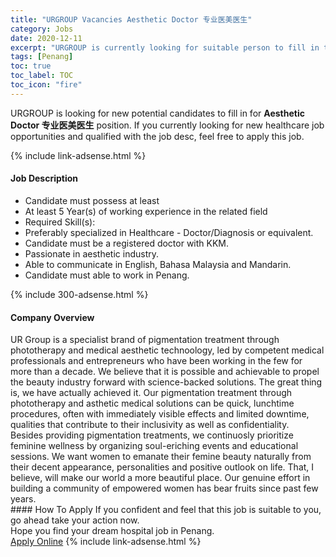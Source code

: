 ```yaml
---
title: "URGROUP Vacancies Aesthetic Doctor 专业医美医生" 
category: Jobs 
date: 2020-12-11 
excerpt: "URGROUP is currently looking for suitable person to fill in the Aesthetic Doctor 专业医美医生 which positioned at Penang" 
tags: [Penang] 
toc: true 
toc_label: TOC 
toc_icon: "fire" 
--- 
```


<p>URGROUP is looking for new potential candidates to fill in for <b>Aesthetic Doctor 专业医美医生</b> position. If you currently looking for new healthcare job opportunities and qualified with the job desc, feel free to apply this job.
</p>{% include link-adsense.html %} 
<div><div><div><h4>Job Description</h4></div></div><div><div><span><div><ul><li>Candidate must possess at least</li><li>At least 5 Year(s) of working experience in the related field</li><li>Required Skill(s):</li><li>Preferably specialized in Healthcare - Doctor/Diagnosis or equivalent.</li><li>Candidate must be a registered doctor with KKM.</li><li>Passionate in aesthetic industry.</li><li>Able to communicate in English, Bahasa Malaysia and Mandarin.</li><li>Candidate must able to work in Penang.</li></ul></div></span></div></div></div> 
{% include 300-adsense.html %} 
<div><div><div><h4>Company Overview</h4></div></div><div><div><span><div><div>UR Group is a specialist brand of pigmentation treatment through phototherapy and medical aesthetic technoology, led by competent medical professionals and entrepreneurs who have been working in the few for more than a decade. We believe that it is possible and achievable to propel the beauty industry forward with science-backed solutions. The great thing is, we have actually achieved it. Our pigmentation treatment through phototherapy and asthetic medical solutions can be quick, lunchtime procedures, often with immediately visible effects and limited downtime, qualities that contribute to their inclusivity as well as confidentiality.</div>
<div>Besides providing pigmentation treatments, we continuosly prioritize feminine wellness by organizing soul-eriching events and educational sessions. We want women to emanate their femine beauty naturally from their decent appearance, personalities and positive outlook on life. That, I believe, will make our world a more beautiful place. Our genuine effort in building a community of empowered women has bear fruits since past few years.</div></div></span></div></div></div> 
#### How To Apply 
If you confident and feel that this job is suitable to you, go ahead take your action now. <br/> 
Hope you find your dream hospital job in Penang. <br/> 
<a href="https://www.jobstreet.com.my/en/job/aesthetic-doctor-专业医美医生-4442247?jobId=jobstreet-my-job-4442247&sectionRank=28&token=0~b55252a2-7cfc-4366-94b4-a6ed0089876f&fr=SRP%20View%20In%20New%20Ta" class="btn btn--warning" target="_blank" rel="nofollow noopenner">Apply Online</a> 
{% include link-adsense.html %} 